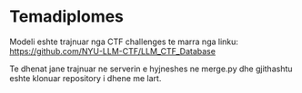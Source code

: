 # Temadiplomes
Modeli eshte trajnuar nga CTF challenges te marra nga linku:
https://github.com/NYU-LLM-CTF/LLM_CTF_Database

Te dhenat jane trajnuar ne serverin e hyjneshes ne merge.py dhe gjithashtu eshte klonuar repository i dhene me lart.
